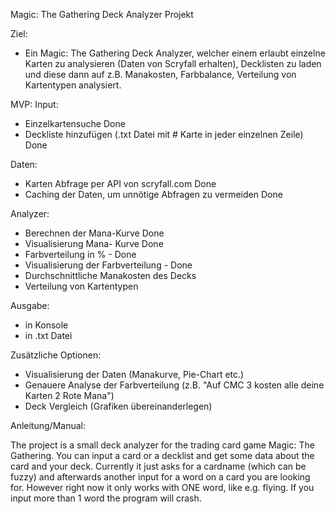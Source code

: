 Magic: The Gathering Deck Analyzer Projekt

Ziel:
- Ein Magic: The Gathering Deck Analyzer, welcher einem erlaubt einzelne Karten zu analysieren (Daten von Scryfall erhalten),
  Decklisten zu laden und diese dann auf z.B. Manakosten, Farbbalance, Verteilung von Kartentypen analysiert.


MVP:
Input:
- Einzelkartensuche  Done
- Deckliste hinzufügen (.txt Datei mit # Karte in jeder einzelnen Zeile) Done

Daten:
- Karten Abfrage per API von scryfall.com Done
- Caching der Daten, um unnötige Abfragen zu vermeiden Done

Analyzer:
- Berechnen der Mana-Kurve Done
- Visualisierung Mana- Kurve Done
- Farbverteilung in % - Done
- Visualisierung der Farbverteilung - Done
- Durchschnittliche Manakosten des Decks 
- Verteilung von Kartentypen

Ausgabe:
- in Konsole
- in .txt Datei



Zusätzliche Optionen:
- Visualisierung der Daten (Manakurve, Pie-Chart etc.)
- Genauere Analyse der Farbverteilung (z.B. "Auf CMC 3 kosten alle deine Karten 2 Rote Mana")
- Deck Vergleich (Grafiken übereinanderlegen)



Anleitung/Manual:

The project is a small deck analyzer for the trading card game Magic: The Gathering. You can input a card or a decklist
and get some data about the card and your deck.
Currently it just asks for a cardname (which can be fuzzy) and afterwards another input for a word on a card you are looking for.
However right now it only works with ONE word, like e.g. flying. If you input more than 1 word the program will crash.


